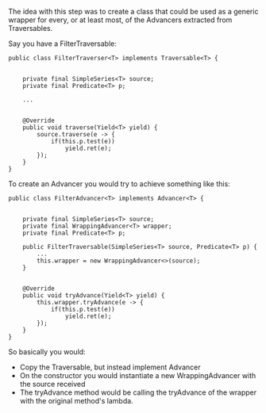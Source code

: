 The idea with this step was to create a class that could be used as a generic wrapper for every, or at least most, of 
the Advancers extracted from Traversables.

Say you have a FilterTraversable:
```
public class FilterTraverser<T> implements Traversable<T> {


    private final SimpleSeries<T> source;
    private final Predicate<T> p;
    
    ...
    

    @Override
    public void traverse(Yield<T> yield) {
        source.traverse(e -> {
            if(this.p.test(e))
                yield.ret(e);
        });
    }
}
```

To create an Advancer you would try to achieve something like this:
```
public class FilterAdvancer<T> implements Advancer<T> {


    private final SimpleSeries<T> source;
    private final WrappingAdvancer<T> wrapper;
    private final Predicate<T> p;
    
    public FilterTraversable(SimpleSeries<T> source, Predicate<T> p) {
        ...
        this.wrapper = new WrappingAdvancer<>(source);
    }
    

    @Override
    public void tryAdvance(Yield<T> yield) {
        this.wrapper.tryAdvance(e -> {
            if(this.p.test(e))
                yield.ret(e);
        });
    }
}
```

So basically you would:
- Copy the Traversable, but instead implement Advancer 
- On the constructor you would instantiate a new WrappingAdvancer with the source received
- The tryAdvance method would be calling the tryAdvance of the wrapper with the original method's lambda.